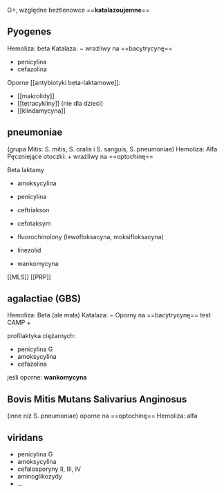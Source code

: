 G+, względne beztlenowce
==**katalazoujemne**==
## Pyogenes
Hemoliza: beta
Katalaza: $-$
wrażliwy na ==bacytrycynę==

- penicylina
- cefazolina

Oporne [[antybiotyki beta-laktamowe]]:
- [[makrolidy]]
- [[tetracykliny]] (nie dla dzieci)
- [[klindamycyna]]

## pneumoniae
(grupa Mitis: S. mitis, S. oralis i S. sanguis, S. pneumoniae)
Hemoliza: Alfa
Pęczniejące otoczki: $+$
wrażliwy na ==optochinę==


Beta laktamy

- amoksycylina
- penicylina

- ceftriakson
- cefotaksym
- fluorochinolony (lewofloksacyna, moksifloksacyna)
- linezolid
- wankomycyna


[[MLS]]
[[PRP]]


## agalactiae (GBS)
Hemoliza: Beta (ale mała)
Katalaza: $-$
Oporny na ==bacytrycynę==
test CAMP $+$

profilaktyka ciężarnych:
- penicylina G
- amoksycylina
- cefazolina

jeśli oporne: **wankomycyna**


## Bovis Mitis Mutans Salivarius Anginosus
(inne niż S. pneumoniae)
oporne na ==optochinę==
Hemoliza: alfa


## viridans
- penicylina G
- amoksycylina
- cefalosporyny II, III, IV
- aminoglikozydy
- ...

